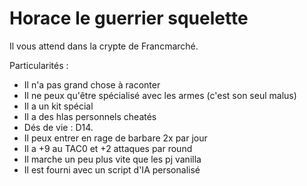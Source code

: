 # Horace le guerrier squelette

Il vous attend dans la crypte de Francmarché.

Particularités :
- Il n'a pas grand chose à raconter
- Il ne peux qu'être spécialisé avec les armes (c'est son seul malus)
- Il a un kit spécial
- Il a des hlas personnels cheatés
- Dés de vie : D14.
- Il peux entrer en rage de barbare 2x par jour
- Il a +9 au TAC0 et +2 attaques par round
- Il marche un peu plus vite que les pj vanilla
- Il est fourni avec un script d'IA personalisé
